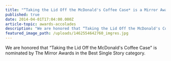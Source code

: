 ```yaml
---
title: "“Taking the Lid Off the McDonald's Coffee Case* is a Mirror Awards nominee"
published: true
date: 2014-04-01T17:04:00.000Z
article-topic: awards-accolades
description: "We are honored that “Taking the Lid Off the McDonald's Coffee Case* is nominated by The Mirror Awards in the Best Single Story category."
featured_image_path: /uploads/1462554642760_imgres.jpg
---
```


We are honored that “Taking the Lid Off the McDonald's Coffee Case" is nominated by The Mirror Awards in the Best Single Story category.

